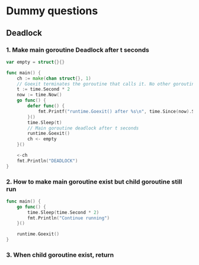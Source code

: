 # Dummy questions

## Deadlock

### 1. Make main goroutine Deadlock after t seconds

```go
var empty = struct{}{}

func main() {
	ch := make(chan struct{}, 1)
	// Goexit terminates the goroutine that calls it. No other goroutine is affected.
	t := time.Second * 2
	now := time.Now()
	go func() {
		defer func() {
			fmt.Printf("runtime.Goexit() after %s\n", time.Since(now).String())
		}()
		time.Sleep(t)
		// Main goroutine deadlock after t seconds
		runtime.Goexit()
		ch <- empty
	}()

	<-ch
	fmt.Println("DEADLOCK")
}

```

### 2. How to make main goroutine exist but child goroutine still run

```go
func main() {
	go func() {
		time.Sleep(time.Second * 2)
		fmt.Println("Continue running")
	}()

	runtime.Goexit()
}
```

### 3. When child goroutine exist, return